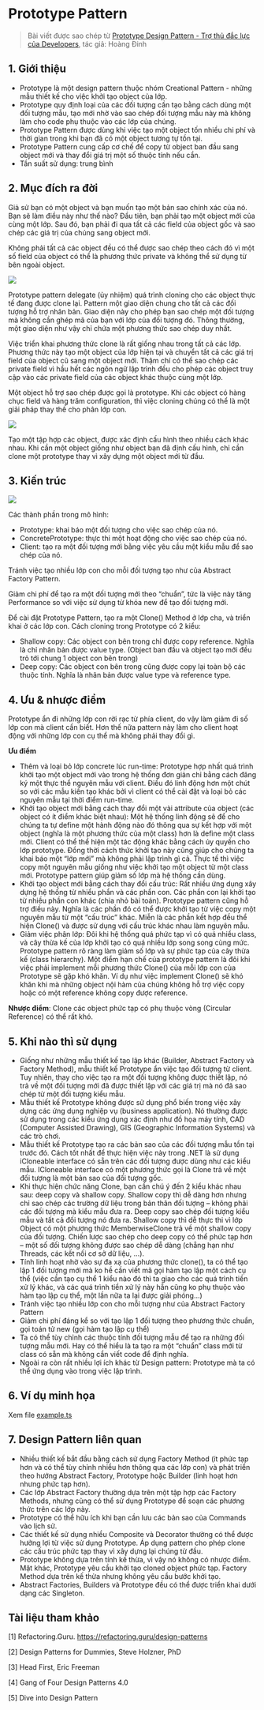 # Prototype Pattern

> Bài viết được sao chép từ [Prototype Design Pattern - Trợ thủ đắc lực của Developers](https://viblo.asia/p/prototype-design-pattern-tro-thu-dac-luc-cua-developers-GrLZDBQO5k0), tác giả: Hoàng Đinh

## 1. Giới thiệu

- Prototype là một design pattern thuộc nhóm Creational Pattern - những mẫu thiết kế cho việc khởi tạo object của lớp.
- Prototype quy định loại của các đối tượng cần tạo bằng cách dùng một đối tượng mẫu, tạo mới nhờ vào sao chép đối tượng mẫu này mà không làm cho code phụ thuộc vào các lớp của chúng.
- Prototype Pattern được dùng khi việc tạo một object tốn nhiều chi phí và thời gian trong khi bạn đã có một object tương tự tồn tại.
- Prototype Pattern cung cấp cơ chế để copy từ object ban đầu sang object mới và thay đổi giá trị một số thuộc tính nếu cần.
- Tần suất sử dụng: trung bình

## 2. Mục đích ra đời

Giả sử bạn có một object và bạn muốn tạo một bản sao chính xác của nó. Bạn sẽ làm điều này như thế nào? Đầu tiên, bạn phải tạo một object mới của cùng một lớp. Sau đó, bạn phải đi qua tất cả các field của object gốc và sao chép các giá trị của chúng sang object mới.

Không phải tất cả các object đều có thể được sao chép theo cách đó vì một số field của object có thể là phương thức private và không thể sử dụng từ bên ngoài object.

![](https://images.viblo.asia/44fe0419-6ed7-4667-a0ca-7083085d8054.png)

Prototype pattern delegate (ủy nhiệm) quá trình cloning cho các object thực tế đang được clone lại. Pattern một giao diện chung cho tất cả các đối tượng hỗ trợ nhân bản. Giao diện này cho phép bạn sao chép một đối tượng mà không cần ghép mã của bạn với lớp của đối tượng đó. Thông thường, một giao diện như vậy chỉ chứa một phương thức sao chép duy nhất.

Việc triển khai phương thức clone là rất giống nhau trong tất cả các lớp. Phương thức này tạo một object của lớp hiện tại và chuyển tất cả các giá trị field của object cũ sang một object mới. Thậm chí có thể sao chép các private field vì hầu hết các ngôn ngữ lập trình đều cho phép các object truy cập vào các private field của các object khác thuộc cùng một lớp.

Một object hỗ trợ sao chép được gọi là prototype. Khi các object có hàng chục field và hàng trăm configuration, thì việc cloning chúng có thể là một giải pháp thay thế cho phân lớp con.

![](https://images.viblo.asia/4f5723ea-9f4f-4f5c-a9be-ebd1f2f5aff8.png)

Tạo một tập hợp các object, được xác định cấu hình theo nhiều cách khác nhau. Khi cần một object giống như object bạn đã định cấu hình, chỉ cần clone một prototype thay vì xây dựng một object mới từ đầu.

## 3. Kiến trúc

![](https://refactoring.guru/images/patterns/diagrams/prototype/structure.png)

Các thành phần trong mô hình:

- Prototype: khai báo một đối tượng cho việc sao chép của nó.
- ConcretePrototype: thực thi một hoạt động cho việc sao chép của nó.
- Client: tạo ra một đối tượng mới bằng việc yêu cầu một kiểu mẫu để sao chép của nó.

Tránh việc tạo nhiều lớp con cho mỗi đối tượng tạo như của Abstract Factory Pattern.

Giảm chi phí để tạo ra một đối tượng mới theo “chuẩn”, tức là việc này tăng Performance so với việc sử dụng từ khóa new để tạo đối tượng mới.

Để cài đặt Prototype Pattern, tạo ra một Clone() Method ở lớp cha, và triển khai ở các lớp con. Cách cloning trong Prototype có 2 kiểu:

- Shallow copy: Các object con bên trong chỉ được copy reference. Nghĩa là chỉ nhân bản được value type. (Object ban đầu và object tạo mới đều trỏ tới chung 1 object con bên trong)
- Deep copy: Các object con bên trong cũng được copy lại toàn bộ các thuộc tính. Nghĩa là nhân bản được value type và reference type.

## 4. Ưu & nhược điểm

Prototype ẩn đi những lớp con rời rạc từ phía client, do vậy làm giảm đi số lớp con mà client cần biết. Hơn thế nữa pattern này làm cho client hoạt động với những lớp con cụ thể mà không phải thay đổi gì.

**Ưu điểm**

- Thêm và loại bỏ lớp concrete lúc run-time: Prototype hợp nhất quá trình khởi tạo một object mới vào trong hệ thống đơn giản chỉ bằng cách đăng ký một thực thể nguyên mẫu với client. Điều đó linh động hơn một chút so với các mẫu kiến tạo khác bởi vì client có thể cài đặt và loại bỏ các nguyên mẫu tại thời điểm run-time.
- Khởi tạo object mới bằng cách thay đổi một vài attribute của object (các object có ít điểm khác biệt nhau): Một hệ thống linh động sẽ để cho chúng ta tự define một hành động nào đó thông qua sự kết hợp với một object (nghĩa là một phương thức của một class) hơn là define một class mới. Client có thể thể hiện một tác động khác bằng cách ủy quyền cho lớp prototype. Đồng thời cách thức khởi tạo này cũng giúp cho chúng ta khai báo một “lớp mới” mà không phải lập trình gì cả. Thực tế thì việc copy một nguyên mẫu giống như việc khởi tạo một object từ một class mới. Prototype pattern giúp giảm số lớp mà hệ thống cần dùng.
- Khởi tạo object mới bằng cách thay đổi cấu trúc: Rất nhiều ứng dụng xây dựng hệ thống từ nhiều phần và các phần con. Các phần con lại khởi tạo từ nhiều phần con khác (chia nhỏ bài toán). Prototype pattern cũng hỗ trợ điều này. Nghĩa là các phần đó có thể được khởi tạo từ việc copy một nguyên mẫu từ một “cấu trúc” khác. Miễn là các phần kết hợp đều thể hiện Clone() và được sử dụng với cấu trúc khác nhau làm nguyên mẫu.
- Giảm việc phân lớp: Đôi khi hệ thống quá phức tạp vì có quá nhiều class, và cây thừa kế của lớp khởi tạo có quá nhiều lớp song song cùng mức. Prototype pattern rõ ràng làm giảm số lớp và sự phức tạp của cây thừa kế (class hierarchy). Một điểm hạn chế của prototype pattern là đôi khi việc phải implement mỗi phương thức Clone() của mỗi lớp con của Prototype sẽ gặp khó khăn. Ví dụ như việc implement Clone() sẽ khó khăn khi mà những object nội hàm của chúng không hỗ trợ việc copy hoặc có một reference không copy được reference.

**Nhược điểm**: Clone các object phức tạp có phụ thuộc vòng (Circular Reference) có thể rất khó.

## 5. Khi nào thì sử dụng

- Giống như những mẫu thiết kế tạo lập khác (Builder, Abstract Factory và Factory Method), mẫu thiết kế Prototype ẩn việc tạo đối tượng từ client. Tuy nhiên, thay cho việc tạo ra một đối tượng không được thiết lập, nó trả về một đối tượng mới đã được thiết lập với các giá trị mà nó đã sao chép từ một đối tượng kiểu mẫu.
- Mẫu thiết kế Prototype không được sử dụng phổ biến trong việc xây dựng các ứng dụng nghiệp vụ (business application). Nó thường được sử dụng trong các kiểu ứng dụng xác định như đồ họa máy tính, CAD (Computer Assisted Drawing), GIS (Geographic Information Systems) và các trò chơi.
- Mẫu thiết kế Prototype tạo ra các bản sao của các đối tượng mẫu tồn tại trước đó. Cách tốt nhất để thực hiện việc này trong .NET là sử dụng iCloneable interface có sẵn trên các đối tượng được dùng như các kiểu mẫu. ICloneable interface có một phương thức gọi là Clone trả về một đối tượng là một bản sao của đối tượng gốc.
- Khi thực hiện chức năng Clone, bạn cần chú ý đến 2 kiểu khác nhau sau: deep copy và shallow copy. Shallow copy thì dễ dàng hơn nhưng chỉ sao chép các trường dữ liệu trong bản thân đối tượng – không phải các đối tượng mà kiểu mẫu đưa ra. Deep copy sao chép đối tượng kiểu mẫu và tất cả đối tượng nó đưa ra. Shallow copy thì dễ thực thi vì lớp Object có một phương thức MemberwiseClone trả về một shallow copy của đối tượng. Chiến lược sao chép cho deep copy có thể phức tạp hơn – một số đối tượng không được sao chép dễ dàng (chẳng hạn như Threads, các kết nối cơ sở dữ liệu, …).
- Tính linh hoạt nhờ vào sự đa xạ của phương thức clone(), ta có thể tạo lập 1 đối tượng mới mà ko hề cần viết mã gọi hàm tạo lập một cách cụ thể (việc cần tạo cụ thể 1 kiểu nào đó thì ta giao cho các quá trình tiền xử lý khác, và các quá trình tiền xử lý này hẳn cũng ko phụ thuộc vào hàm tạo lập cụ thể, một lần nữa ta lại được giải phóng…)
- Tránh việc tạo nhiều lớp con cho mỗi tượng như của Abstract Factory Pattern
- Giảm chi phí đáng kể so với tạo lập 1 đối tượng theo phương thức chuẩn, gọi toán tử new (gọi hàm tạo lập cụ thể)
- Ta có thể tùy chỉnh các thuộc tính đối tượng mẫu để tạo ra những đối tượng mẫu mới. Hay có thể hiểu là ta tạo ra một “chuẩn” class mới từ class có sẵn mà không cần viết code để định nghĩa.
- Ngoài ra còn rất nhiều lợi ích khác từ Design pattern: Prototype mà ta có thể ứng dụng vào trong việc lập trình.

## 6. Ví dụ minh họa

Xem file [example.ts](./example.ts)

## 7. Design Pattern liên quan

- Nhiều thiết kế bắt đầu bằng cách sử dụng Factory Method (ít phức tạp hơn và có thể tùy chỉnh nhiều hơn thông qua các lớp con) và phát triển theo hướng Abstract Factory, Prototype hoặc Builder (linh hoạt hơn nhưng phức tạp hơn).
- Các lớp Abstract Factory thường dựa trên một tập hợp các Factory Methods, nhưng cũng có thể sử dụng Prototype để soạn các phương thức trên các lớp này.
- Prototype có thể hữu ích khi bạn cần lưu các bản sao của Commands vào lịch sử.
- Các thiết kế sử dụng nhiều Composite và Decorator thường có thể được hưởng lợi từ việc sử dụng Prototype. Áp dụng pattern cho phép clone các cấu trúc phức tạp thay vì xây dựng lại chúng từ đầu.
- Prototype không dựa trên tính kế thừa, vì vậy nó không có nhược điểm. Mặt khác, Prototype yêu cầu khởi tạo cloned object phức tạp. Factory Method dựa trên kế thừa nhưng không yêu cầu bước khởi tạo.
- Abstract Factories, Builders và Prototype đều có thể được triển khai dưới dạng các Singleton.

## Tài liệu tham khảo

[1] Refactoring.Guru. https://refactoring.guru/design-patterns

[2] Design Patterns for Dummies, Steve Holzner, PhD

[3] Head First, Eric Freeman

[4] Gang of Four Design Patterns 4.0

[5] Dive into Design Pattern
